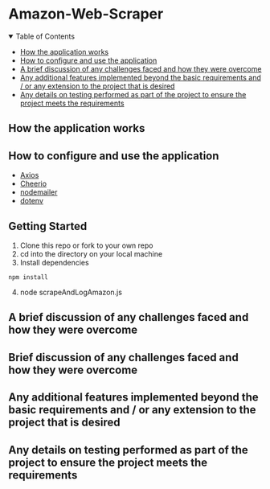 # Amazon-Web-Scraper

<!-- TABLE OF CONTENTS -->
<details open="open">
  <summary>Table of Contents</summary>
  <ul>
    <li><a href="#How the application works">How the application works</a></li>
    <li><a href="#How to configure and use the application">How to configure and use the application</a></li>
    <li><a href="#A brief discussion of any challenges faced and how they were overcome">A brief discussion of any challenges faced and how they were overcome</a></li>
    <li><a href="Any additional features implemented beyond the basic requirements and / or any extension to the project that is desired">Any additional features implemented beyond the basic requirements and / or any extension to the project that is desired</a></li>
    <li><a href="#Any details on testing performed as part of the project to ensure the project meets the requirements">Any details on testing performed as part of the project to ensure the project meets the requirements</a></li>

  </ul>
</details>

## How the application works

## How to configure and use the application

- [Axios](https://www.npmjs.com/package/axios)
- [Cheerio](https://cheerio.js.org/docs/intro)
- [nodemailer](https://www.nodemailer.com/)
- [dotenv](https://www.npmjs.com/package/dotenv?activeTab=readme)

## Getting Started

1. Clone this repo or fork to your own repo
2. cd into the directory on your local machine
3. Install dependencies

```
npm install
```

4. node scrapeAndLogAmazon.js


##  A brief discussion of any challenges faced and how they were overcome

## Brief discussion of any challenges faced and how they were overcome
## Any additional features implemented beyond the basic requirements and / or any extension to the project that is desired
## Any details on testing performed as part of the project to ensure the project meets the requirements
